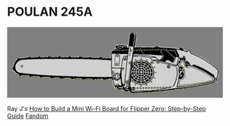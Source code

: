 # POULAN 245A
<img src="IMAGES/3D.png" alt='POULAN 245A' width='700' />

Ray J's [How to Build a Mini Wi-Fi Board for Flipper Zero: Step-by-Step Guide](https://www.youtube.com/watch?v=bQva-mA0Q1c&list=WL&index=4)
[Fandom](https://texaschainsawmassacre.fandom.com/wiki/Poulan_245A_Chainsaw)
